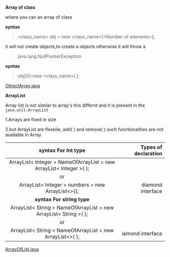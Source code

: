 **Array of class**

where you can an array of class

**syntax**
> <class_name> obj = new <class_name>[\<Number of elements>]; 

it will not create objects,to create a objects otherwise it will throw a  
>java.lang.NullPointerException

**syntax**

> obj[0]=new <class_name>( );

  [ObjectArray.java ](https://github.com/brigisroy/work/blob/master/10.12.2019/ObjectArray.java)


**ArrayList**

Array list is not similar to array's this differnt and it is present in the `java.util.ArrayList`

1.Arrays are fixed in size 

2.but ArrayList are flexbile, add( ) and remove( ) such functionalities are not available in Array

|**syntax For Int type**| Types of declaration|
|:---:|---:|
|ArrayList< Integer > NameOfArrayList = new ArrayList< Integer >( );|
|or| 
| ArrayList< Integer > numbers = new ArrayList<>();|diamond interface|
|**syntax For string type**|
|ArrayList< String > NameOfArrayList = new ArrayList< String >( );|
|or|
  |ArrayList< String > NameOfArrayList = new ArrayList<>( );| iamond interface|
  
  [ArrayOfList.java](https://github.com/brigisroy/work/blob/master/10.12.2019/ArrayOfList.java)
